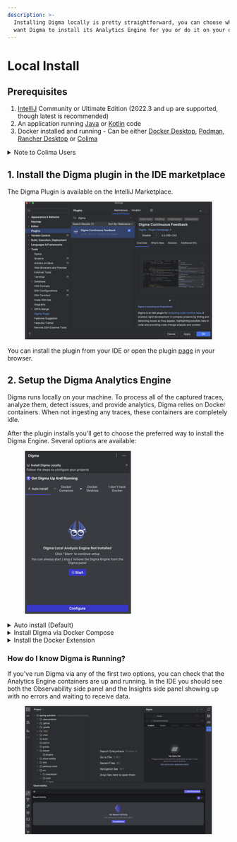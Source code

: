 ```yaml
---
description: >-
  Installing Digma locally is pretty straightforward, you can choose whether you
  want Digma to install its Analytics Engine for you or do it on your own.
---
```


# Local Install

## Prerequisites

1. [IntelliJ](https://www.jetbrains.com/idea/) Community or Ultimate Edition (2022.3 and up are supported, though latest is recommended)
2. An application running [Java](https://www.java.com/en/) or [Kotlin](https://kotlinlang.org/) code
3. Docker installed and running - Can be either [Docker Desktop](https://www.docker.com/products/docker-desktop/), [Podman](https://podman.io/),  [Rancher Desktop](https://rancherdesktop.io/) or [Colima](https://www.google.com/search?q=colima\&rlz=1C5CHFA\_enUS977US977\&oq=Colima\&gs\_lcrp=EgZjaHJvbWUqBggAEEUYOzIGCAAQRRg7MgYIARBFGDsyBggCEEUYOzIHCAMQABiPAjIGCAQQRRg7MgYIBRBFGDwyBggGEEUYPDIGCAcQRRg80gEIMTUwM2owajSoAgCwAgE\&sourceid=chrome\&ie=UTF-8)&#x20;

<details>

<summary>Note to Colima Users</summary>

Please make sure to set the memory size to at least 3GB as we've had complaints of issues with memory sizes smaller than that.

```bash
colima start --memory 3
```

</details>

## 1. Install the Digma plugin in the IDE marketplace

The Digma Plugin is available on the IntelliJ Marketplace.&#x20;

<figure><img src=".gitbook/assets/image (2) (1) (1) (1) (1) (1).png" alt=""><figcaption></figcaption></figure>

You can install the plugin from your IDE or open the plugin [page](https://plugins.jetbrains.com/plugin/19470-digma-continuous-feedback) in your browser. &#x20;

## 2.  Setup the Digma Analytics Engine

Digma runs locally on your machine. To process all of the captured traces, analyze them, detect issues, and provide analytics, Digma relies on Docker containers. When not ingesting any traces, these containers are completely idle.

After the plugin installs you'll get to choose the preferred way to install the Digma Engine.  Several options are available:

<figure><img src=".gitbook/assets/image (5) (1) (1).png" alt="" width="240"><figcaption></figcaption></figure>

<details>

<summary>Auto install  (Default)</summary>

This is the default option. After installation, the plugin will try to start the Digme Engine containers on your local Docker environment and will offer clear controls to allow you to `Stop` `Start` or `Remove` it.  The benefit of using this approach is that Digma will be able to also update the Engine automatically when a new release becomes available.&#x20;

![](<.gitbook/assets/image (4) (1) (1) (1).png>)

</details>

<details>

<summary>Install Digma via Docker Compose</summary>

You can simply install Digma yourself using the Docker Compose file.&#x20;

Simply select the `Docker Compose` tab from the onboarding page and follow the instructions to download the Docker Compose file and run it locally.

![](<.gitbook/assets/image (6).png>)

Notice that you can use this method to deploy to other Docker platforms Both Rancher Desktop and Podman support the Docker Compose spec so you can use [Rancher Compose](https://rancher.com/docs/rancher/v1.6/en/cattle/rancher-compose/) or  [Podman Compose ](https://docs.podman.io/en/latest/markdown/podman-compose.1.html)respectively. &#x20;

</details>

<details>

<summary>Install the Docker Extension</summary>

Digma also comes bundled as a Docker Extension. If you're using Docker Desktop you can deploy the Digma Engine straight from the Docker Extensions Marketplace. The benefit is that the Engine will run in its own system space and will not create any confusion with the rest of the containers you may be running for other use cases.

You can install the Digma Extension from the Docker Marketplace or by visiting the [extension page](https://hub.docker.com/extensions/digmaai/digma-docker-extension).&#x20;

</details>



### How do I know Digma is Running?

If you've run Digma via any of the first two options, you can check that the Analytics Engine containers are up and running. In the IDE you should see both the Observability side panel and the Insights side panel showing up with no errors and waiting to receive data.

<figure><img src=".gitbook/assets/image (5) (1).png" alt=""><figcaption></figcaption></figure>



